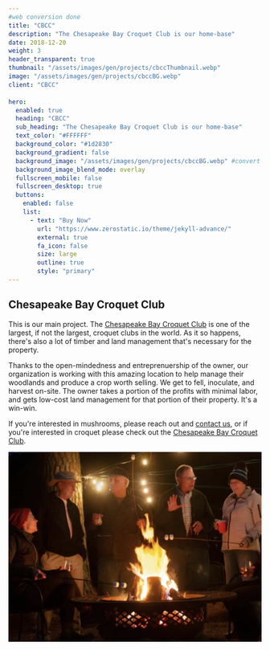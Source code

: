 ```yaml
---
#web conversion done
title: "CBCC"
description: "The Chesapeake Bay Croquet Club is our home-base"
date: 2018-12-20
weight: 3
header_transparent: true
thumbnail: "/assets/images/gen/projects/cbccThumbnail.webp"
image: "/assets/images/gen/projects/cbccBG.webp"
client: "CBCC"

hero:
  enabled: true
  heading: "CBCC"
  sub_heading: "The Chesapeake Bay Croquet Club is our home-base"
  text_color: "#FFFFFF"
  background_color: "#1d2830"
  background_gradient: false
  background_image: "/assets/images/gen/projects/cbccBG.webp" #convert to webp
  background_image_blend_mode: overlay
  fullscreen_mobile: false
  fullscreen_desktop: true
  buttons:
    enabled: false
    list:
      - text: "Buy Now"
        url: "https://www.zerostatic.io/theme/jekyll-advance/"
        external: true
        fa_icon: false
        size: large
        outline: true
        style: "primary"
---
```


## Chesapeake Bay Croquet Club

This is our main project. The [Chesapeake Bay Croquet Club](https://cbcc.fun/) is one of the largest, if not the largest, croquet clubs in the world. As it so happens, there's also a lot of timber and land management that's necessary for the property.

Thanks to the open-mindedness and entreprenuership of the owner, our organization is working with this amazing location to help manage their woodlands and produce a crop worth selling. We get to fell, inoculate, and harvest on-site. The owner takes a portion of the profits with minimal labor, and gets low-cost land management for that portion of their property. It's a win-win.

If you're interested in mushrooms, please reach out and [contact us](/contact), or if you're interested in croquet please check out the [Chesapeake Bay Croquet Club](https://cbcc.fun/).

![CBCC](/assets/images/gen/projects/cbccFirePit.webp) <!-- convert to webp -->


<!-- 
Markdown is a lightweight markup language with plain-text-formatting syntax. Its design allows it to be converted to many output formats, but the original tool by the same name only supports HTML.

Markdown is often used to format readme files, for writing messages in online discussion forums, and to create rich text using a plain text editor.

{% include framework/shortcodes/figure.html full=true src="/assets/images/gen/projects/project-2-2.webp" title="Affordable Housing"  caption="A concept rendering of demountable units built on site" alt="Photo of designing a website in Figma" link="https://figma.com" target="_blank" %}

## History

John Gruber created the Markdown language in 2004 in collaboration with Aaron Swartz on the syntax, with the goal of enabling people "to write using an easy-to-read and easy-to-write plain text format". Its key design goal is readability. That the language be readable as-is.

> Designing affordable units within the existing water works area required an extensive site survey and ground testing.

To this end, its main inspiration is the existing conventions for marking up plain text in email, though it also draws from earlier markup languages, notably setext, Textile, and reStructuredText.

{% include framework/shortcodes/figure.html full=true src="/assets/images/gen/projects/project-2-1.webp" title="Affordable Housing"  caption="A concept rendering of demountable units built on site" alt="Photo of designing a website in Figma" link="https://figma.com" target="_blank" %}

## Example

There are several different versions of markdown

### CommonMark

From 2012, a group of people including Jeff Atwood and John MacFarlane launched what Atwood characterized as a standardization effort. A community website now aims to "document various tools and resources available to document authors and developers, as well as implementors of the various markdown implementations".

### GitHub Flavored Markdown (GFM)

In 2017, GitHub released a formal specification of their GitHub Flavored Markdown (GFM) that is based on CommonMark. It follows the CommonMark specification exactly except for tables, strikethrough, autolinks and task lists, which the GitHub spec has added as extensions. GitHub also changed the parser used on their sites accordingly, which required that some documents be changed. For instance, GFM now requires that the hash symbol that creates a heading be separated from the heading text by a space character.he user to create their own.

### Markdown Extra

Markdown Extra is a lightweight markup language based on Markdown implemented in PHP (originally), Python and Ruby. It adds features not available with plain Markdown syntax. Markdown Extra is supported in some content management systems such as, for example, Drupal.

Markdown Extra adds the following features to Markdown:

- markdown markup inside HTML blocks
- elements with id/class attribute
- "fenced code blocks" that span multiple lines of code
- tables
- definition lists
- footnotes
- abbreviations -->
